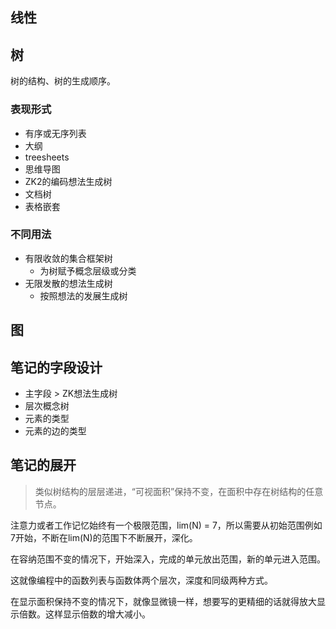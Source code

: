 ## 线性

## 树

树的结构、树的生成顺序。
### 表现形式
- 有序或无序列表
- 大纲
- treesheets
- 思维导图
- ZK2的编码想法生成树
- 文档树
- 表格嵌套

### 不同用法
- 有限收敛的集合框架树
	- 为树赋予概念层级或分类
- 无限发散的想法生成树
	- 按照想法的发展生成树

## 图


## 笔记的字段设计

- 主字段 > ZK想法生成树
- 层次概念树
- 元素的类型
- 元素的边的类型

## 笔记的展开

> 类似树结构的层层递进，“可视面积”保持不变，在面积中存在树结构的任意节点。

注意力或者工作记忆始终有一个极限范围，lim(N) = 7，所以需要从初始范围例如7开始，不断在lim(N)的范围下不断展开，深化。

在容纳范围不变的情况下，开始深入，完成的单元放出范围，新的单元进入范围。

这就像编程中的函数列表与函数体两个层次，深度和同级两种方式。

在显示面积保持不变的情况下，就像显微镜一样，想要写的更精细的话就得放大显示倍数。这样显示倍数的增大减小。
